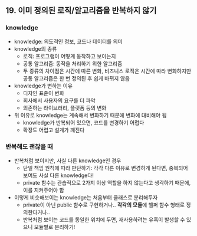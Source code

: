 ## 19. 이미 정의된 로직/알고리즘을 반복하지 않기

### knowledge
- knowledge: 의도적인 정보, 코드나 데이터를 의미
- knowledge의 종류
  - 로직: 프로그램이 어떻게 동작하고 보이는지
  - 공통 알고리즘: 동작을 처리하기 위한 알고리즘
  - 두 종류의 차이점은 시간에 따른 변화, 비즈니스 로직은 시간에 따라 변화하지만 공통 알고리즘은 한 번 정의된 후 쉽게 바뀌지 않음
- knowledge가 변하는 이유
  - 디자인 표준이 변화
  - 회사에서 사용자의 요구를 더 파악
  - 의존하는 라이브러리, 플랫폼 등의 변화
- 위 이유로 knowledge는 계속해서 변화하기 때문에 변화에 대비해야 됨
  - knowledge가 반복되어 있으면, 코드를 변경하기 어렵다
  - 확장도 어렵고 설계가 깨진다

### 반복해도 괜찮을 때
- 반복처럼 보이지만, 사실 다른 knowledge인 경우
  - 단일 책임 원칙에 따라 판단하기: 각각 다른 이유로 변경하게 된다면, 중복되어 보여도 사실 다른 knowledge다!
  - private 함수는 관습적으로 2가지 이상 역할을 하지 않는다고 생각하기 때문에, 이를 지켜주어야 함
- 이렇게 비슷해보이는 knowledge는 처음부터 클래스로 분리해두자
  - private이 아닌 public 함수로 구현하거나.. **각각의 모듈**에 헬퍼 함수 형태로 정의한다거나..
  - 반복처럼 보이는 코드를 동일한 위치에 두면, 재사용하려는 유혹이 발생할 수 있으니 모듈별로 분리하기!